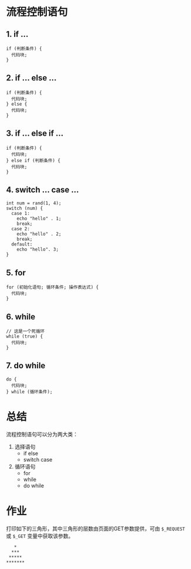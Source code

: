 # 流程控制语句

## 1. if ...
```
if (判断条件) {
  代码块;
}
```
 ## 2. if ... else ...
```
if (判断条件) {
  代码块;
} else {
  代码块;
}
```
## 3. if ... else if ... 
```
if (判断条件) {
  代码块;
} else if (判断条件) {
  代码块;
}
```
## 4. switch ... case ...
```
int num = rand(1, 4);
switch (num) {
  case 1:
    echo "hello" . 1;
    break;
  case 2:
    echo "hello" . 2;
    break;
  default:
    echo "hello". 3;
}
```
## 5. for 
```
for (初始化语句; 循环条件; 操作表达式) {
  代码块;
}
```
## 6. while
```
// 这是一个死循环
while (true) {
  代码块;
}
```
## 7. do while
```
do {
  代码块;
} while (循环条件);
```

# 总结
流程控制语句可以分为两大类：
1. 选择语句
    - if else
    - switch case
2. 循环语句
    - for
    - while
    - do while

# 作业
打印如下的三角形，其中三角形的层数由页面的GET参数提供，可由 `$_REQUEST` 或 `$_GET` 变量中获取该参数。
```
   *
  ***
 *****
*******
```

<!--stackedit_data:
eyJoaXN0b3J5IjpbLTI4Njc1NTc0OCwxNTIxMTg2NDQsLTYxMD
k3NjFdfQ==
-->
